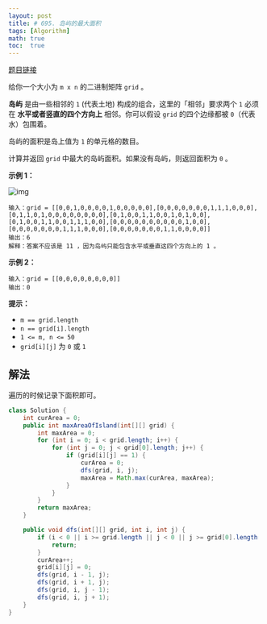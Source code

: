```yaml
---
layout: post
title: # 695. 岛屿的最大面积
tags: [Algorithm]
math: true
toc:  true
---
```


[题目链接](https://leetcode.cn/problems/max-area-of-island/)

给你一个大小为 `m x n` 的二进制矩阵 `grid` 。

**岛屿** 是由一些相邻的 `1` (代表土地) 构成的组合，这里的「相邻」要求两个 `1` 必须在 **水平或者竖直的四个方向上** 相邻。你可以假设 `grid` 的四个边缘都被 `0`（代表水）包围着。

岛屿的面积是岛上值为 `1` 的单元格的数目。

计算并返回 `grid` 中最大的岛屿面积。如果没有岛屿，则返回面积为 `0` 。

**示例 1：**

![img](https://raw.githubusercontent.com/Traserve/traserve.github.io/main/_posts/algorithm/images/695.jpg)

```
输入：grid = [[0,0,1,0,0,0,0,1,0,0,0,0,0],[0,0,0,0,0,0,0,1,1,1,0,0,0],[0,1,1,0,1,0,0,0,0,0,0,0,0],[0,1,0,0,1,1,0,0,1,0,1,0,0],[0,1,0,0,1,1,0,0,1,1,1,0,0],[0,0,0,0,0,0,0,0,0,0,1,0,0],[0,0,0,0,0,0,0,1,1,1,0,0,0],[0,0,0,0,0,0,0,1,1,0,0,0,0]]
输出：6
解释：答案不应该是 11 ，因为岛屿只能包含水平或垂直这四个方向上的 1 。
```

**示例 2：**

```
输入：grid = [[0,0,0,0,0,0,0,0]]
输出：0
```

**提示：**

- `m == grid.length`
- `n == grid[i].length`
- `1 <= m, n <= 50`
- `grid[i][j]` 为 `0` 或 `1`

## 解法

遍历的时候记录下面积即可。

```java
class Solution {
    int curArea = 0;
    public int maxAreaOfIsland(int[][] grid) {
        int maxArea = 0;
        for (int i = 0; i < grid.length; i++) {
            for (int j = 0; j < grid[0].length; j++) {
                if (grid[i][j] == 1) {
                    curArea = 0;
                    dfs(grid, i, j);
                    maxArea = Math.max(curArea, maxArea);
                }
            }
        }
        return maxArea;
    }

    public void dfs(int[][] grid, int i, int j) {
        if (i < 0 || i >= grid.length || j < 0 || j >= grid[0].length || grid[i][j] == 0) {
            return;
        }
        curArea++;
        grid[i][j] = 0;
        dfs(grid, i - 1, j);
        dfs(grid, i + 1, j);
        dfs(grid, i, j - 1);
        dfs(grid, i, j + 1);
    }
}
```

